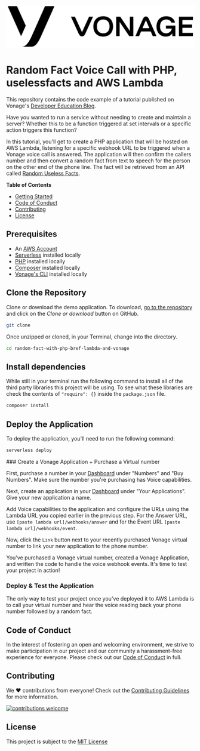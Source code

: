 ![Vonage][logo]

# Random Fact Voice Call with PHP, uselessfacts and AWS Lambda

This repository contains the code example of a tutorial published on Vonage's [Developer Education Blog](https://learn.vonage.com).

Have you wanted to run a service without needing to create and maintain a server? Whether this to be a function triggered at set intervals or a specific action triggers this function?

In this tutorial, you'll get to create a PHP application that will be hosted on AWS Lambda, listening for a specific webhook URL to be triggered when a Vonage voice call is answered. The application will then confirm the callers number and then convert a random fact from text to speech for the person on the other end of the phone line. The fact will be retrieved from an API called [Random Useless Facts](uselessfacts.jsph.pl).

**Table of Contents**

- [Getting Started](#getting-started)
- [Code of Conduct](#code-of-conduct)
- [Contributing](#contributing)
- [License](#license)

## Prerequisites

* An [AWS Account](https://aws.amazon.com/)
* [Serverless](https://www.serverless.com/framework/docs/getting-started/) installed locally
* [PHP](https://www.php.net/docs.php) installed locally
* [Composer](https://getcomposer.org/) installed locally
* [Vonage's CLI](https://github.com/Nexmo/nexmo-cli) installed locally

## Clone the Repository

Clone or download the demo application. To download, [go to the repository]() and click on the *Clone or download* button on GitHub.

```bash
git clone 
```

Once unzipped or cloned, in your Terminal, change into the directory.

```bash
cd random-fact-with-php-bref-lambda-and-vonage
```

## Install dependencies

While still in your terminal run the following command to install all of the third party libraries this project will be using. To see what these libraries are check the contents of `"require": {}` inside the `package.json` file.

```bash
composer install
```

## Deploy the Application

To deploy the application, you'll need to run the following command:

```bash
serverless deploy
```

### Create a Vonage Application + Purchase a Virtual number

First, purchase a number in your [Dashboard](https://dashboard.nexmo/) under "Numbers" and "Buy Numbers". Make sure the number you're purchasing has Voice capabilities.

Next, create an application in your [Dashboard](https://dashboard.nexmo.com/) under "Your Applications". Give your new application a name.

Add Voice capabilities to the application and configure the URLs using the Lambda URL you copied earlier in the previous step. For the Answer URL, use `[paste lambda url]/webhooks/answer` and for the Event URL `[paste lambda url]/webhooks/event`.

Now, click the `Link` button next to your recently purchased Vonage virtual number to link your new application to the phone number.

You've purchased a Vonage virtual number, created a Vonage Application, and written the code to handle the voice webhook events. It's time to test your project in action!

### Deploy & Test the Application

The only way to test your project once you've deployed it to AWS Lambda is to call your virtual number and hear the voice reading back your phone number followed by a random fact.

## Code of Conduct

In the interest of fostering an open and welcoming environment, we strive to make participation in our project and our community a harassment-free experience for everyone. Please check out our [Code of Conduct][coc] in full.

## Contributing

We :heart: contributions from everyone! Check out the [Contributing Guidelines][contributing] for more information.

[![contributions welcome][contribadge]][issues]

## License

This project is subject to the [MIT License][license]

[logo]: vonage_logo.png "Vonage"

[contribadge]: https://img.shields.io/badge/contributions-welcome-brightgreen.svg?style=flat "Contributions Welcome"

[coc]: CODE_OF_CONDUCT.md "Code of Conduct"
[contributing]: CONTRIBUTING.md "Contributing"
[license]: LICENSE "MIT License"

[issues]: ./../../issues "Issues"
